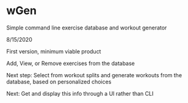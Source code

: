 # wGen
Simple command line exercise database and workout generator

8/15/2020

First version, minimum viable product

Add, View, or Remove exercises from the database

Next step: Select from workout splits and generate workouts from the database, based on personalized choices

Next: Get and display this info through a UI rather than CLI
